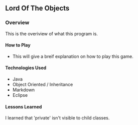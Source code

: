 ## Lord Of The Objects

### Overview

This is the overiview of what this program is.

#### How to Play

* This will give a breif explanation on how to play this game.

#### Technologies Used

+ Java
+ Object Oriented / Inheritance
+ Markdown
+ Eclipse

#### Lessons Learned

I learned that 'private' isn't visible to child classes.
